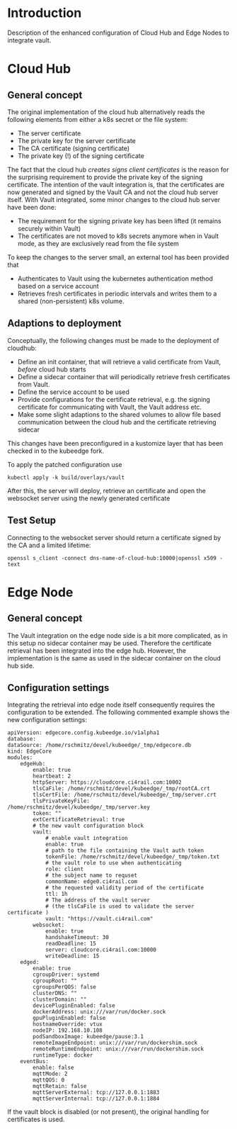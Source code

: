 # Introduction

Description of the enhanced configuration of Cloud Hub and Edge Nodes to
integrate vault.

# Cloud Hub

## General concept
The original implementation of the cloud hub alternatively reads the following elements from either a k8s secret
or the file system:

* The server certificate
* The private key for the server certificate
* The CA certificate (signing certificate)
* The private key (!) of the signing certificate

The fact that the cloud hub _creates signs client certificates_ is the reason for the surprising requirement 
to provide the private key of the signing certificate. The intention of the vault integration is, that the certificates 
are now generated and signed by the Vault CA and not the cloud hub server itself. 
With Vault integrated, some minor changes to the cloud hub server have been done:

* The requirement for the signing private key has been lifted (it remains securely within Vault)
* The certificates are not moved to k8s secrets anymore when in Vault mode, as they are exclusively read from the file system

To keep the changes to the server small, an external tool has been provided that

* Authenticates to Vault using the kubernetes authentication method based on a service account
* Retrieves fresh certificates in periodic intervals and writes them to a shared (non-persistent) k8s volume.

## Adaptions to deployment
Conceptually, the following changes must be made to the deployment of cloudhub:

* Define an init container, that will retrieve a valid certificate from Vault, _before_ cloud hub starts
* Define a sidecar container that will periodically retrieve fresh certificates from Vault.
* Define the service account to be used
* Provide configurations for the certificate retrieval, e.g. the signing certificate for communicating with Vault, the Vault address etc.
* Make some slight adaptions to the shared volumes to allow file based communication between the cloud hub and the certificate retrieving sidecar

This changes have been preconfigured in a kustomize layer that has been checked in to the kubeedge fork.

To apply the patched configuration use

    kubectl apply -k build/overlays/vault

After this, the server will deploy, retrieve an certificate and open the websocket server using the newly generated certificate

## Test Setup

Connecting to the websocket server should return a certificate signed by the CA and a limited lifetime:

    openssl s_client -connect dns-name-of-cloud-hub:10000|openssl x509 -text
# Edge Node

## General concept

The Vault integration on the edge node side is a bit more complicated, as in this setup no sidecar container may be used. Therefore the certificate retrieval has been integrated into the edge hub. However, the implementation is the same as used in the sidecar container on the cloud hub side.

## Configuration settings
Integrating the retrieval into edge node itself consequently requires the configuration to be extended. The following commented example shows the new configuration settings:

    apiVersion: edgecore.config.kubeedge.io/v1alpha1
    database:
    dataSource: /home/rschmitz/devel/kubeedge/_tmp/edgecore.db
    kind: EdgeCore
    modules:
        edgeHub:
            enable: true
            heartbeat: 2
            httpServer: https://cloudcore.ci4rail.com:10002
            tlsCaFile: /home/rschmitz/devel/kubeedge/_tmp/rootCA.crt
            tlsCertFile: /home/rschmitz/devel/kubeedge/_tmp/server.crt
            tlsPrivateKeyFile: /home/rschmitz/devel/kubeedge/_tmp/server.key
            token: "" 
            extCertificateRetrieval: true
            # the new vault configuration block
            vault:
                # enable vault integration
                enable: true
                # path to the file containing the Vault auth token
                tokenFile: /home/rschmitz/devel/kubeedge/_tmp/token.txt
                # the vault role to use when authenticating
                role: client
                # the subject name to requset
                commonName: edge0.ci4rail.com
                # the requested validity period of the certificate
                ttl: 1h
                # The address of the vault server
                # (the tlsCaFile is used to validate the server certificate )
                vault: "https://vault.ci4rail.com"
            websocket:
                enable: true
                handshakeTimeout: 30
                readDeadline: 15
                server: cloudcore.ci4rail.com:10000
                writeDeadline: 15
        edged:
            enable: true
            cgroupDriver: systemd
            cgroupRoot: ""
            cgroupsPerQOS: false
            clusterDNS: ""
            clusterDomain: ""
            devicePluginEnabled: false
            dockerAddress: unix:///var/run/docker.sock
            gpuPluginEnabled: false
            hostnameOverride: vtux
            nodeIP: 192.168.10.108
            podSandboxImage: kubeedge/pause:3.1
            remoteImageEndpoint: unix:///var/run/dockershim.sock
            remoteRuntimeEndpoint: unix:///var/run/dockershim.sock
            runtimeType: docker
        eventBus:
            enable: false
            mqttMode: 2
            mqttQOS: 0
            mqttRetain: false
            mqttServerExternal: tcp://127.0.0.1:1883
            mqttServerInternal: tcp://127.0.0.1:1884


If the vault block is disabled (or not present), the original handling for certificates
is used.